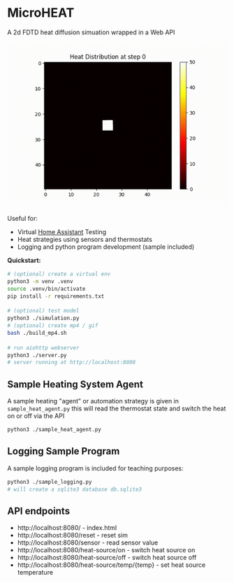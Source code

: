 # MicroHEAT

A 2d FDTD heat diffusion simuation wrapped in a Web API

![heat_diffusion.gif](heat_diffusion.gif)

Useful for:

- Virtual [Home Assistant](https://www.home-assistant.io/) Testing
- Heat strategies using sensors and thermostats
- Logging and python program development (sample included)

**Quickstart:**

```sh
# (optional) create a virtual env
python3 -m venv .venv
source .venv/bin/activate
pip install -r requirements.txt

# (optional) test model
python3 ./simulation.py
# (optional) create mp4 / gif
bash ./build_mp4.sh

# run aiohttp webserver
python3 ./server.py
# server running at http://localhost:8080
```

## Sample Heating System Agent

A sample heating "agent" or automation strategy is given in `sample_heat_agent.py` this will read the thermostat state and switch the heat on or off via the API

```sh
python3 ./sample_heat_agent.py
```

## Logging Sample Program

A sample logging program is included for teaching purposes:

```sh
python3 ./sample_logging.py
# will create a sqlite3 database db.sqlite3
```

## API endpoints

- http://localhost:8080/ - index.html
- http://localhost:8080/reset - reset sim
- http://localhost:8080/sensor - read sensor value
- http://localhost:8080/heat-source/on - switch heat source on
- http://localhost:8080/heat-source/off - switch heat source off
- http://localhost:8080/heat-source/temp/{temp} - set heat source temperature

